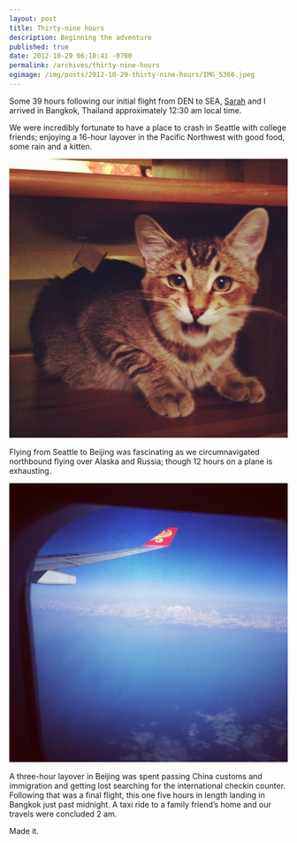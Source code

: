 ```yaml
---
layout: post
title: Thirty-nine hours
description: Beginning the adventure
published: true
date: 2012-10-29 06:10:41 -0700
permalink: /archives/thirty-nine-hours
ogimage: /img/posts/2012-10-29-thirty-nine-hours/IMG_5366.jpeg
---
```

Some 39 hours following our initial flight from DEN to SEA, [Sarah][1] and I arrived in Bangkok, Thailand approximately 12:30 am local time.

We were incredibly fortunate to have a place to crash in Seattle with college friends; enjoying a 16-hour layover in the Pacific Northwest with good food, some rain and a kitten.

![Seattle kitten][2]

Flying from Seattle to Beijing was fascinating as we circumnavigated northbound flying over Alaska and Russia; though 12 hours on a plane is exhausting.

![Alaskan mountains][3]

A three-hour layover in Beijing was spent passing China customs and immigration and getting lost searching for the international checkin counter. Following that was a final flight, this one five hours in length landing in Bangkok just past midnight. A taxi ride to a family friend’s home and our travels were concluded 2 am.

Made it.

[1]: http://smeilen.com
[2]: /img/posts/2012-10-29-thirty-nine-hours/IMG_5353.jpeg
[3]: /img/posts/2012-10-29-thirty-nine-hours/IMG_5366.jpeg